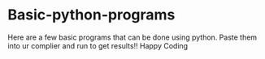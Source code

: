# Basic-python-programs

Here are a few basic programs that can be done using python.
Paste them into ur complier and run to get results!!
Happy Coding
